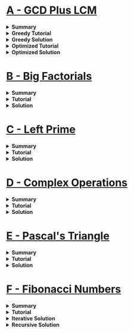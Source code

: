 # [A - GCD Plus LCM](https://toph.co/p/gcd-plus-lcm)
<details>
<summary><b>Summary</b></summary>

Given two number a & b, check if gcd(a,b) + lcm(a,b) = a+b.<br>Note, 0 < a, b <= 1e18
</details>
<details>
<summary><b>Greedy Tutorial</b></summary>

Calculate gcd through Euclid algorithm or builtin `__gcd(a, b)` function. <br>
We know, a*b = gcd(a,b) * lcm(a,b)
<br>So, lcm(a,b) = (a*b) / gcd(a,b)
<br>But a*b will overflow long long range.<br><br>
So, the trick is to first divide by gcd(a,b), then multiply.
<br>lcm(a,b) = (a/gcd(a,b)) * b<br>
Then just check whether given condition is true or not.
</details>
<details>
<summary><b>Greedy Solution</b></summary>

```cpp
#include <bits/stdc++.h>>
using namespace std;

int main() {
	int tt;
	cin >> tt;
	while(tt--) {
		long long a, b, c, d;
		cin >> a >> b;
		c = __gcd(a, b);
		d = (a/c)*b;
		if(c+d == a+b) cout<<"true\n";
		else cout<<"false\n";
	}
	return 0;
}

```
</details>
<details>
<summary><b>Optimized Tutorial</b></summary>

We need to check if gcd(a,b) + lcm(a,b) = a + b
<br>
We can convert gcd to lcm and vice versa since gcd(a,b) * lcm(a,b) = a*b
<br>So, Left side of the equation can be written as:<br>
gcd(a,b) + (a*b)/gcd(a,b)<br><br>
If gcd is a, then after dividing with gcd we get b, so we get a+b.<br>
Or, if gcd is b, after dividing with gcd we get a, so we get a+b in this case also.<br>Hence to satisfy the equation, gcd(a,b) needs to be either a or b.
<br><br>
We can check through gcd or just check whether one number divides another.
</details>
<details>
<summary><b>Optimized Solution</b></summary>

```cpp
#include <bits/stdc++.h>
using namespace std;

int main() {
    int tt;
    cin >> tt;
    while(tt--) {
        long long a, b;
        cin >> a >> b;
        if(__gcd(a,b)==a || __gcd(a,b)==b) cout<<"true\n";
        else cout<<"false\n";
    }
}
```
</details>

# [B - Big Factorials](https://toph.co/p/big-factorials)
<details>
<summary><b>Summary</b></summary>

Given an integer N, print the last 4 digits of N! (N factorial).<br>
1<=N<=999
</details>
<details>
<summary><b>Tutorial</b></summary>

Factorial(n) is the product of consecutive numbers from 1 to n. To get a trailing 0, a pair of 2 & 5 is needed. But 2 comes more times than 5 does. So, need to count how many 5 is present. <br>From fact(1) to fact(4), there are no zero, hence no trailing 0.<br>From fact(5) to fact(9), there are one 5, contributed by number 5 itself.
<br>Similarly from fact(20) onwards, there are four 5, thus four trailing zeros.<br><br>
Since, we are to print trailing 4 digit of factorial(n), from 20 onwards, for factorial of every number, trailing 4 digit will be 0.
<br><br>
We don't need to print factorial of 1 to 19 via if condition.
As we only need trailing 4 digit, we can mod factorial by 10000. Thus, factorial value will remain under 10000. If final mod value is 0, just print 0000.
</details>
<details>
<summary><b>Solution</b></summary>

```cpp
#include <bits/stdc++.h>
using namespace std;

int main() {
    int n, ans=1;
    cin >> n;
    for(int i=2; i<=n; i++) {
        ans*=i;//factorial
        ans%=10000;//last 4 digits. //Value of next iteration won't be affected since multipling with the trailing digits produce trailing digits of product.
    }
    if(ans==0) cout<<"0000";
    else cout<<ans;
}
```
</details>

# [C - Left Prime](https://toph.co/p/left-prime)
<details>
<summary><b>Summary</b></summary>

Given a number N, output count of numbers < N that are prime.
</details>
<details>
<summary><b>Tutorial</b></summary>

Pre-compute primes up to 10^7.
</details>
<details>
<summary><b>Solution</b></summary>

```cpp
#include <bits/stdc++.h>
using namespace std;

#define range 10000001
int isComposite[range/32+1];//int (32bits), not bool
vector < int > primes;

bool check(int n, int pos) {
	return (bool)(n & (1<<pos));
}

int setBit(int n, int pos) {
	return n |= (1 << pos);
}

void sieve(int n) {
    for(int i = 3; i * i <= range; i += 2) {
        if(check(isComposite[i/32], i%32) == 0) {
            for(int j = i * i; j <= range; j += i + i) {
                isComposite[j/32] = setBit(isComposite[j/32], j%32);
            }
        }
    }
    primes.push_back(2);
    for(int i = 3; i <= range; i += 2) {
        if(check(isComposite[i/32], i%32) == 0) primes.push_back(i); 
    }
}

int main() {
    sieve(range);
    
    int tt = 1;
    cin >> tt;
    while(tt--) {
        int n;
        cin >> n;
        cout << lower_bound(primes.begin(), primes.end(), n) - primes.begin() << "\n";
    }
    return 0;
}
```
</details>

# [D - Complex Operations](https://toph.co/p/complex-operations)
<details>
<summary><b>Summary</b></summary>

In an array of length N:
- Type 1: Subtract X from all elements
- Type 2: Print K'th smallest number among the numbers of the array whose values are between L and R (both inclusive).<br>If there is not enough numbers in between L and R, then print -1.

Given Q queries, print answer for Type 2 operations.

1 <= N, Q, K <= 10^5<br>
1 <= X, L, R <= 10^18
</details>
<details>
<summary><b>Tutorial</b></summary>

- Sort the array to apply binary search.
- For Type 1 operations, just track total amount by which all elements will be subtracted.
- For Type 2 operations, Count how many numbers are less than L (StartIndex) in modified array & how many elements are less than R+1 (EndIndex) in modified array.
- (EndIndex - StartIndex) is the length of the range.
- If k is greater than range, no answer, print -1
- Else print (StartIndex + k - 1)-th element minus total amount that has been subtracted.
</details>
<details>
<summary><b>Solution</b></summary>

```cpp
// Problem: Complex Operations
// Contest: Toph
// URL: https://toph.co/p/complex-operations
// Time Limit: 1000 ms Memory Limit: 512 MB
// Parsed at: 2022-12-10 01:00:55

/*
    Bismillahir Rahmanir Rahim
    Author: Sakib62
*/
#include <bits/stdc++.h>
using namespace std;

int main() {
    //#ifndef ONLINE_JUDGE
        //freopen("input.txt", "r", stdin); freopen("output.txt", "w", stdout); 
    //#endif
    ios::sync_with_stdio(false); cin.tie(0); int testCase = 1;
    //cin >> testCase;
    while(testCase--) {
        int n, q;
        cin >> n >> q;
        long long a[n];
        for(int i = 0; i < n; i++) {
        	cin >> a[i];
        }
        sort(a, a + n);//need to apply binary search
        long long totalSub = 0;	
    	while(q--) {
    		int type;
    		cin >> type;
    		if(type == 1) {
    			long long sub;//can be upto 10^18
    			cin >> sub;
    			totalSub += sub;//as all elements will be modified, just keep track of total amount modified
    		}
    		else {
    			long long l, r, k;
    			cin >> l >> r >> k;
    			int startInd = lower_bound(a, a + n, l + totalSub) - a;//how many numbers are before l in modified array
    			int endInd = upper_bound(a, a + n, r + totalSub) - a;//how many numbers are before r+1 in modified array
    			if(endInd - startInd >= k) {//total elements in range inclusive
    				cout << a[startInd + k - 1] - totalSub << "\n";//startInd is 1st in range, so to find k-th add k-1. All elements have been subtracted by totalSub amount
    			}
    			else cout << "-1\n";//range size is less than k
    			
    			// int neededInd = startInd + k - 1;
				// if(neededInd > n-1 || a[neededInd] > r + totalSub) cout << "-1\n";
				// else cout << a[neededInd] - totalSub << "\n";
    		}
    	}
    }
}
```
</details>

# [E - Pascal's Triangle](https://toph.co/p/pascals-triangle)
<details>
<summary><b>Summary</b></summary>

Given an integer N, print the sum of the Nth row of the Pascal's triangle.

In mathematics, Pascal's triangle is a triangular array of the binomial coefficients.

The numbers on the edges of the triangle are always 1.<br>Each of the remaining numbers are the sum of the two numbers that appear immediately above it.
</details>
<details>
<summary><b>Tutorial</b></summary>

Summation of number of each row is a power of two.

Sum of N-th row is: 2^(n-1)
</details>
<details>
<summary><b>Solution</b></summary>

```cpp
#include <bits/stdc++.h>
using namespace std;
typedef long long ll;

//Binary Exponentiation
ll power(ll x, ll y) {
    ll ans = 1;
    while(y > 0) {
        if(y&1) ans *= x;
        y = y >> 1;
        x *= x;
    }
    return ans;
}

int main() {
    ll n;
    cin >> n;
    cout << power(2, n-1) << "\n";
}
```
</details>

# [F - Fibonacci Numbers](https://toph.co/p/fibonacci-numbers)
<details>
<summary><b>Summary</b></summary>

Given an integer N, print N-th Fibonacci number.

The series is: 1, 1, 2, 3, 5, 8, ..
</details>
<details>
<summary><b>Tutorial</b></summary>

Iterative solution with 3 variable or with array.

If recursive, use memoization. Though max value of N is 50, still better to follow optimized approach.
</details>
<details>
<summary><b>Iterative Solution</b></summary>

```cpp
#include <bits/stdc++.h>
using namespace std;

int main() {
	int n;
	cin >> n;
	//Given fibonacci series: 1 1 2 3 5
	int ans = 1, tmp1 = 1, tmp2 = 1;
	if(n > 2) {
		for(int i = 3; i <= n; i++) {
			ans = tmp1 + tmp2;
			tmp1 = tmp2;
			tmp2 = ans;
		}
	}
	cout << ans << "\n";
	return 0;
}
```
</details>

<details>
<summary><b>Recursive Solution</b></summary>

```cpp
#include <bits/stdc++.h>
using namespace std;
int ans[51];

int fib(int n) {
	if(n <= 2) return ans[n] = 1;//base case
	if(ans[n]) return ans[n];//if already value calculated
	return ans[n] = fib(n-1) + fib(n-2);//recursive way
}

int main() {
	int n;
	cin >> n;
	cout << fib(n) << "\n";
	return 0;
}
```
</details>